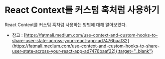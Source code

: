 # React Context를 커스텀 훅처럼 사용하기

React Context를 커스텀 훅처럼 사용하는 방법에 대해 알아보았다.

- 참고 : [https://fatmali.medium.com/use-context-and-custom-hooks-to-share-user-state-across-your-react-app-ad7476baaf32](https://fatmali.medium.com/use-context-and-custom-hooks-to-share-user-state-across-your-react-app-ad7476baaf32){:target="_blank"}




